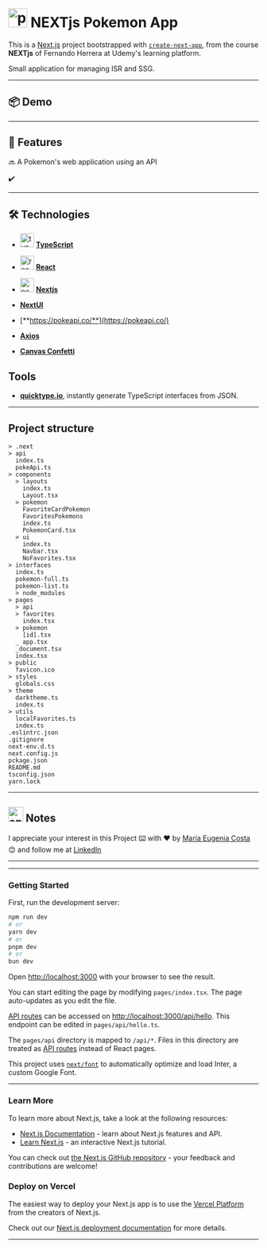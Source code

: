 # <img width="38" height="38" src="https://img.icons8.com/color/38/pokemon.png" alt="pokemon"/> NEXTjs Pokemon App

This is a [Next.js](https://nextjs.org/) project bootstrapped with [`create-next-app`](https://github.com/vercel/next.js/tree/canary/packages/create-next-app), from the course **NEXTjs** of Fernando Herrera at Udemy's learning platform.

Small application for managing ISR and SSG.

---

## 📦 Demo 

---

## 📢 Features


🔜 A Pokemon's web application using an API

✔️

---

## 🛠️ Technologies 

- <img width="28" height="28" src="https://img.icons8.com/external-tal-revivo-color-tal-revivo/28/external-typescript-an-open-source-programming-language-developed-and-maintained-by-microsoft-logo-color-tal-revivo.png" alt="typescript icon"/> [**TypeScript**](https://www.typescriptlang.org/)

- <img width="28" height="28" src="https://img.icons8.com/office/28/react.png" alt="react icon"/> [**React**](https://react.dev/)

- <img width="28" height="28" src="https://img.icons8.com/color/28/nextjs.png" alt="nextjs icon"/> [**Nextjs**](https://nextjs.org/)

- [**NextUI**](https://nextui.org/)

- [**https://pokeapi.co/**](https://pokeapi.co/)

- [**Axios**](https://axios-http.com/)

- [**Canvas Confetti**](https://www.npmjs.com/package/canvas-confetti)

## Tools

- [**quicktype.io**](https://quicktype.io/typescript), instantly generate TypeScript interfaces from JSON.

---

## Project structure

```
> .next
> api
  index.ts
  pokeApi.ts
> components
  > layouts
    index.ts
    Layout.tsx
  > pokemon
    FavoriteCardPokemon
    FavoritesPokemons
    index.ts
    PokemonCard.tsx
  > ui
    index.ts
    Navbar.tsx
    NoFavorites.tsx
> interfaces
  index.ts
  pokemon-full.ts
  pokemon-list.ts
  > node_modules
> pages
  > api
  > favorites
    index.tsx
  > pokemon
    [id].tsx
  _ app.tsx
  _document.tsx
  index.tsx
> public
  favicon.ico
> styles
  globals.css
> theme
  darktheme.ts
  index.ts
> utils
  localFavorites.ts
  index.ts
.eslintrc.json
.gitignore
next-env.d.ts
next.config.js
pckage.json
README.md
tsconfig.json
yarn.lock
```

---

##  <img width="30" height="30" src="https://img.icons8.com/plasticine/30/apple-notes--v1.png" alt="apple notes"/> Notes

I appreciate your interest in this Project ⌨️ with ❤️ by [María Eugenia Costa](https://github.com/eugenia1984) 😊 and follow me at [LinkedIn](http://www.linkedin.com/in/maríaeugeniacosta)

---
---

### Getting Started

First, run the development server:

```bash
npm run dev
# or
yarn dev
# or
pnpm dev
# or
bun dev
```

Open [http://localhost:3000](http://localhost:3000) with your browser to see the result.

You can start editing the page by modifying `pages/index.tsx`. The page auto-updates as you edit the file.

[API routes](https://nextjs.org/docs/api-routes/introduction) can be accessed on [http://localhost:3000/api/hello](http://localhost:3000/api/hello). This endpoint can be edited in `pages/api/hello.ts`.

The `pages/api` directory is mapped to `/api/*`. Files in this directory are treated as [API routes](https://nextjs.org/docs/api-routes/introduction) instead of React pages.

This project uses [`next/font`](https://nextjs.org/docs/basic-features/font-optimization) to automatically optimize and load Inter, a custom Google Font.

---

### Learn More

To learn more about Next.js, take a look at the following resources:

- [Next.js Documentation](https://nextjs.org/docs) - learn about Next.js features and API.
- [Learn Next.js](https://nextjs.org/learn) - an interactive Next.js tutorial.

You can check out [the Next.js GitHub repository](https://github.com/vercel/next.js/) - your feedback and contributions are welcome!

### Deploy on Vercel

The easiest way to deploy your Next.js app is to use the [Vercel Platform](https://vercel.com/new?utm_medium=default-template&filter=next.js&utm_source=create-next-app&utm_campaign=create-next-app-readme) from the creators of Next.js.

Check out our [Next.js deployment documentation](https://nextjs.org/docs/deployment) for more details.

---